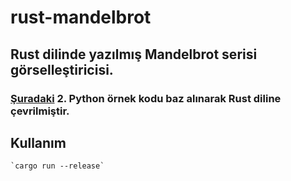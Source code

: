 # rust-mandelbrot

## Rust dilinde yazılmış Mandelbrot serisi görselleştiricisi.

### [Şuradaki](https://www.geeksforgeeks.org/mandelbrot-fractal-set-visualization-in-python/) 2. Python örnek kodu baz alınarak Rust diline çevrilmiştir.

## Kullanım
    `cargo run --release`